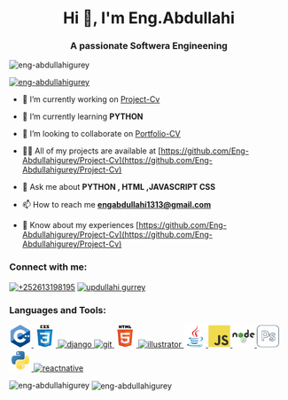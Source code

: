 <h1 align="center">Hi 👋, I'm Eng.Abdullahi</h1>
<h3 align="center">A passionate Softwera Engineening</h3>

<p align="left"> <img src="https://komarev.com/ghpvc/?username=eng-abdullahigurey&label=Profile%20views&color=0e75b6&style=flat" alt="eng-abdullahigurey" /> </p>

<p align="left"> <a href="https://github.com/ryo-ma/github-profile-trophy"><img src="https://github-profile-trophy.vercel.app/?username=eng-abdullahigurey" alt="eng-abdullahigurey" /></a> </p>

- 🔭 I’m currently working on [Project-Cv](https://github.com/Eng-Abdullahigurey/Project-Cv)

- 🌱 I’m currently learning **PYTHON**

- 👯 I’m looking to collaborate on [Portfolio-CV](https://github.com/Eng-Abdullahigurey/Portfolio-CV)

- 👨‍💻 All of my projects are available at [https://github.com/Eng-Abdullahigurey/Project-Cv](https://github.com/Eng-Abdullahigurey/Project-Cv)

- 💬 Ask me about **PYTHON , HTML ,JAVASCRIPT CSS**

- 📫 How to reach me **engabdullahi1313@gmail.com**

- 📄 Know about my experiences [https://github.com/Eng-Abdullahigurey/Project-Cv](https://github.com/Eng-Abdullahigurey/Project-Cv)

<h3 align="left">Connect with me:</h3>
<p align="left">
<a href="https://linkedin.com/in/+252613198195" target="blank"><img align="center" src="https://raw.githubusercontent.com/rahuldkjain/github-profile-readme-generator/master/src/images/icons/Social/linked-in-alt.svg" alt="+252613198195" height="30" width="40" /></a>
<a href="https://fb.com/updullahi gurrey" target="blank"><img align="center" src="https://raw.githubusercontent.com/rahuldkjain/github-profile-readme-generator/master/src/images/icons/Social/facebook.svg" alt="updullahi gurrey" height="30" width="40" /></a>
</p>

<h3 align="left">Languages and Tools:</h3>
<p align="left"> <a href="https://www.w3schools.com/cpp/" target="_blank" rel="noreferrer"> <img src="https://raw.githubusercontent.com/devicons/devicon/master/icons/cplusplus/cplusplus-original.svg" alt="cplusplus" width="40" height="40"/> </a> <a href="https://www.w3schools.com/css/" target="_blank" rel="noreferrer"> <img src="https://raw.githubusercontent.com/devicons/devicon/master/icons/css3/css3-original-wordmark.svg" alt="css3" width="40" height="40"/> </a> <a href="https://www.djangoproject.com/" target="_blank" rel="noreferrer"> <img src="https://cdn.worldvectorlogo.com/logos/django.svg" alt="django" width="40" height="40"/> </a> <a href="https://git-scm.com/" target="_blank" rel="noreferrer"> <img src="https://www.vectorlogo.zone/logos/git-scm/git-scm-icon.svg" alt="git" width="40" height="40"/> </a> <a href="https://www.w3.org/html/" target="_blank" rel="noreferrer"> <img src="https://raw.githubusercontent.com/devicons/devicon/master/icons/html5/html5-original-wordmark.svg" alt="html5" width="40" height="40"/> </a> <a href="https://www.adobe.com/in/products/illustrator.html" target="_blank" rel="noreferrer"> <img src="https://www.vectorlogo.zone/logos/adobe_illustrator/adobe_illustrator-icon.svg" alt="illustrator" width="40" height="40"/> </a> <a href="https://www.java.com" target="_blank" rel="noreferrer"> <img src="https://raw.githubusercontent.com/devicons/devicon/master/icons/java/java-original.svg" alt="java" width="40" height="40"/> </a> <a href="https://developer.mozilla.org/en-US/docs/Web/JavaScript" target="_blank" rel="noreferrer"> <img src="https://raw.githubusercontent.com/devicons/devicon/master/icons/javascript/javascript-original.svg" alt="javascript" width="40" height="40"/> </a> <a href="https://nodejs.org" target="_blank" rel="noreferrer"> <img src="https://raw.githubusercontent.com/devicons/devicon/master/icons/nodejs/nodejs-original-wordmark.svg" alt="nodejs" width="40" height="40"/> </a> <a href="https://www.photoshop.com/en" target="_blank" rel="noreferrer"> <img src="https://raw.githubusercontent.com/devicons/devicon/master/icons/photoshop/photoshop-line.svg" alt="photoshop" width="40" height="40"/> </a> <a href="https://www.python.org" target="_blank" rel="noreferrer"> <img src="https://raw.githubusercontent.com/devicons/devicon/master/icons/python/python-original.svg" alt="python" width="40" height="40"/> </a> <a href="https://reactnative.dev/" target="_blank" rel="noreferrer"> <img src="https://reactnative.dev/img/header_logo.svg" alt="reactnative" width="40" height="40"/> </a> </p>

<p><img align="left" src="https://github-readme-stats.vercel.app/api/top-langs?username=eng-abdullahigurey&show_icons=true&locale=en&layout=compact" alt="eng-abdullahigurey" /></p>

<p>&nbsp;<img align="center" src="https://github-readme-stats.vercel.app/api?username=eng-abdullahigurey&show_icons=true&locale=en" alt="eng-abdullahigurey" /></p>
